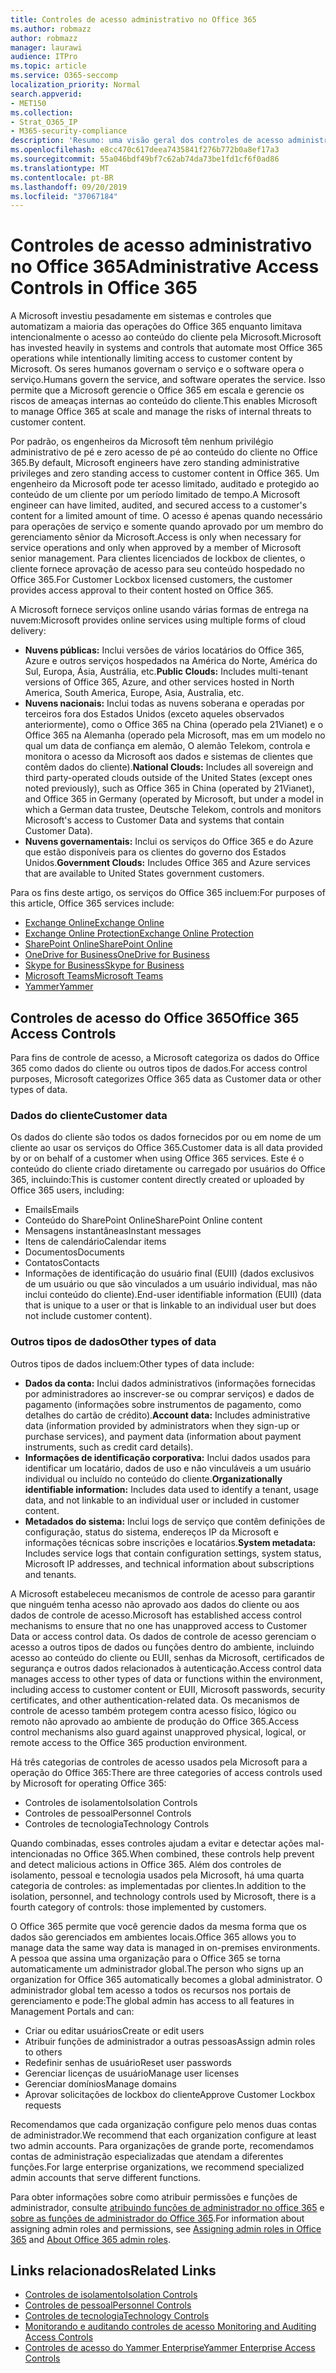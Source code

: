 ```yaml
---
title: Controles de acesso administrativo no Office 365
ms.author: robmazz
author: robmazz
manager: laurawi
audience: ITPro
ms.topic: article
ms.service: O365-seccomp
localization_priority: Normal
search.appverid:
- MET150
ms.collection:
- Strat_O365_IP
- M365-security-compliance
description: 'Resumo: uma visão geral dos controles de acesso administrativo e categorização de dados do Office 365.'
ms.openlocfilehash: e8cc470c617deea7435841f276b772b0a8ef17a3
ms.sourcegitcommit: 55a046bdf49bf7c62ab74da73be1fd1cf6f0ad86
ms.translationtype: MT
ms.contentlocale: pt-BR
ms.lasthandoff: 09/20/2019
ms.locfileid: "37067184"
---
```

# <a name="administrative-access-controls-in-office-365"></a><span data-ttu-id="fbeed-103">Controles de acesso administrativo no Office 365</span><span class="sxs-lookup"><span data-stu-id="fbeed-103">Administrative Access Controls in Office 365</span></span> 

<span data-ttu-id="fbeed-104">A Microsoft investiu pesadamente em sistemas e controles que automatizam a maioria das operações do Office 365 enquanto limitava intencionalmente o acesso ao conteúdo do cliente pela Microsoft.</span><span class="sxs-lookup"><span data-stu-id="fbeed-104">Microsoft has invested heavily in systems and controls that automate most Office 365 operations while intentionally limiting access to customer content by Microsoft.</span></span> <span data-ttu-id="fbeed-105">Os seres humanos governam o serviço e o software opera o serviço.</span><span class="sxs-lookup"><span data-stu-id="fbeed-105">Humans govern the service, and software operates the service.</span></span> <span data-ttu-id="fbeed-106">Isso permite que a Microsoft gerencie o Office 365 em escala e gerencie os riscos de ameaças internas ao conteúdo do cliente.</span><span class="sxs-lookup"><span data-stu-id="fbeed-106">This enables Microsoft to manage Office 365 at scale and manage the risks of internal threats to customer content.</span></span>

<span data-ttu-id="fbeed-107">Por padrão, os engenheiros da Microsoft têm nenhum privilégio administrativo de pé e zero acesso de pé ao conteúdo do cliente no Office 365.</span><span class="sxs-lookup"><span data-stu-id="fbeed-107">By default, Microsoft engineers have zero standing administrative privileges and zero standing access to customer content in Office 365.</span></span> <span data-ttu-id="fbeed-108">Um engenheiro da Microsoft pode ter acesso limitado, auditado e protegido ao conteúdo de um cliente por um período limitado de tempo.</span><span class="sxs-lookup"><span data-stu-id="fbeed-108">A Microsoft engineer can have limited, audited, and secured access to a customer's content for a limited amount of time.</span></span> <span data-ttu-id="fbeed-109">O acesso é apenas quando necessário para operações de serviço e somente quando aprovado por um membro do gerenciamento sênior da Microsoft.</span><span class="sxs-lookup"><span data-stu-id="fbeed-109">Access is only when necessary for service operations and only when approved by a member of Microsoft senior management.</span></span> <span data-ttu-id="fbeed-110">Para clientes licenciados de lockbox de clientes, o cliente fornece aprovação de acesso para seu conteúdo hospedado no Office 365.</span><span class="sxs-lookup"><span data-stu-id="fbeed-110">For Customer Lockbox licensed customers, the customer provides access approval to their content hosted on Office 365.</span></span>

<span data-ttu-id="fbeed-111">A Microsoft fornece serviços online usando várias formas de entrega na nuvem:</span><span class="sxs-lookup"><span data-stu-id="fbeed-111">Microsoft provides online services using multiple forms of cloud delivery:</span></span>

- <span data-ttu-id="fbeed-112">**Nuvens públicas:** Inclui versões de vários locatários do Office 365, Azure e outros serviços hospedados na América do Norte, América do Sul, Europa, Ásia, Austrália, etc.</span><span class="sxs-lookup"><span data-stu-id="fbeed-112">**Public Clouds:** Includes multi-tenant versions of Office 365, Azure, and other services hosted in North America, South America, Europe, Asia, Australia, etc.</span></span>
- <span data-ttu-id="fbeed-113">**Nuvens nacionais:** Inclui todas as nuvens soberana e operadas por terceiros fora dos Estados Unidos (exceto aqueles observados anteriormente), como o Office 365 na China (operado pela 21Vianet) e o Office 365 na Alemanha (operado pela Microsoft, mas em um modelo no qual um data de confiança em alemão, O alemão Telekom, controla e monitora o acesso da Microsoft aos dados e sistemas de clientes que contêm dados do cliente).</span><span class="sxs-lookup"><span data-stu-id="fbeed-113">**National Clouds:** Includes all sovereign and third party-operated clouds outside of the United States (except ones noted previously), such as Office 365 in China (operated by 21Vianet), and Office 365 in Germany (operated by Microsoft, but under a model in which a German data trustee, Deutsche Telekom, controls and monitors Microsoft's access to Customer Data and systems that contain Customer Data).</span></span>
- <span data-ttu-id="fbeed-114">**Nuvens governamentais:** Inclui os serviços do Office 365 e do Azure que estão disponíveis para os clientes do governo dos Estados Unidos.</span><span class="sxs-lookup"><span data-stu-id="fbeed-114">**Government Clouds:** Includes Office 365 and Azure services that are available to United States government customers.</span></span>

<span data-ttu-id="fbeed-115">Para os fins deste artigo, os serviços do Office 365 incluem:</span><span class="sxs-lookup"><span data-stu-id="fbeed-115">For purposes of this article, Office 365 services include:</span></span>

- [<span data-ttu-id="fbeed-116">Exchange Online</span><span class="sxs-lookup"><span data-stu-id="fbeed-116">Exchange Online</span></span>](https://docs.microsoft.com/Exchange/exchange-online)
- [<span data-ttu-id="fbeed-117">Exchange Online Protection</span><span class="sxs-lookup"><span data-stu-id="fbeed-117">Exchange Online Protection</span></span>](https://docs.microsoft.com/Office365/SecurityCompliance/eop/exchange-online-protection-overview)
- [<span data-ttu-id="fbeed-118">SharePoint Online</span><span class="sxs-lookup"><span data-stu-id="fbeed-118">SharePoint Online</span></span>](https://docs.microsoft.com/sharepoint/sharepoint-online)
- [<span data-ttu-id="fbeed-119">OneDrive for Business</span><span class="sxs-lookup"><span data-stu-id="fbeed-119">OneDrive for Business</span></span>](https://docs.microsoft.com/OneDrive/onedrive)
- [<span data-ttu-id="fbeed-120">Skype for Business</span><span class="sxs-lookup"><span data-stu-id="fbeed-120">Skype for Business</span></span>](https://docs.microsoft.com/SkypeForBusiness/skype-for-business-online)
- [<span data-ttu-id="fbeed-121">Microsoft Teams</span><span class="sxs-lookup"><span data-stu-id="fbeed-121">Microsoft Teams</span></span>](https://docs.microsoft.com/MicrosoftTeams/Teams-overview)
- [<span data-ttu-id="fbeed-122">Yammer</span><span class="sxs-lookup"><span data-stu-id="fbeed-122">Yammer</span></span>](https://docs.microsoft.com/yammer/yammer-landing-page)

## <a name="office-365-access-controls"></a><span data-ttu-id="fbeed-123">Controles de acesso do Office 365</span><span class="sxs-lookup"><span data-stu-id="fbeed-123">Office 365 Access Controls</span></span>

<span data-ttu-id="fbeed-124">Para fins de controle de acesso, a Microsoft categoriza os dados do Office 365 como dados do cliente ou outros tipos de dados.</span><span class="sxs-lookup"><span data-stu-id="fbeed-124">For access control purposes, Microsoft categorizes Office 365 data as Customer data or other types of data.</span></span>

### <a name="customer-data"></a><span data-ttu-id="fbeed-125">Dados do cliente</span><span class="sxs-lookup"><span data-stu-id="fbeed-125">Customer data</span></span>

<span data-ttu-id="fbeed-126">Os dados do cliente são todos os dados fornecidos por ou em nome de um cliente ao usar os serviços do Office 365.</span><span class="sxs-lookup"><span data-stu-id="fbeed-126">Customer data is all data provided by or on behalf of a customer when using Office 365 services.</span></span> <span data-ttu-id="fbeed-127">Este é o conteúdo do cliente criado diretamente ou carregado por usuários do Office 365, incluindo:</span><span class="sxs-lookup"><span data-stu-id="fbeed-127">This is customer content directly created or uploaded by Office 365 users, including:</span></span>

- <span data-ttu-id="fbeed-128">Emails</span><span class="sxs-lookup"><span data-stu-id="fbeed-128">Emails</span></span>
- <span data-ttu-id="fbeed-129">Conteúdo do SharePoint Online</span><span class="sxs-lookup"><span data-stu-id="fbeed-129">SharePoint Online content</span></span>
- <span data-ttu-id="fbeed-130">Mensagens instantâneas</span><span class="sxs-lookup"><span data-stu-id="fbeed-130">Instant messages</span></span>
- <span data-ttu-id="fbeed-131">Itens de calendário</span><span class="sxs-lookup"><span data-stu-id="fbeed-131">Calendar items</span></span>
- <span data-ttu-id="fbeed-132">Documentos</span><span class="sxs-lookup"><span data-stu-id="fbeed-132">Documents</span></span>
- <span data-ttu-id="fbeed-133">Contatos</span><span class="sxs-lookup"><span data-stu-id="fbeed-133">Contacts</span></span>
- <span data-ttu-id="fbeed-134">Informações de identificação do usuário final (EUII) (dados exclusivos de um usuário ou que são vinculados a um usuário individual, mas não inclui conteúdo do cliente).</span><span class="sxs-lookup"><span data-stu-id="fbeed-134">End-user identifiable information (EUII) (data that is unique to a user or that is linkable to an individual user but does not include customer content).</span></span>

### <a name="other-types-of-data"></a><span data-ttu-id="fbeed-135">Outros tipos de dados</span><span class="sxs-lookup"><span data-stu-id="fbeed-135">Other types of data</span></span>

<span data-ttu-id="fbeed-136">Outros tipos de dados incluem:</span><span class="sxs-lookup"><span data-stu-id="fbeed-136">Other types of data include:</span></span>

- <span data-ttu-id="fbeed-137">**Dados da conta:** Inclui dados administrativos (informações fornecidas por administradores ao inscrever-se ou comprar serviços) e dados de pagamento (informações sobre instrumentos de pagamento, como detalhes do cartão de crédito).</span><span class="sxs-lookup"><span data-stu-id="fbeed-137">**Account data:** Includes administrative data (information provided by administrators when they sign-up or purchase services), and payment data (information about payment instruments, such as credit card details).</span></span>
- <span data-ttu-id="fbeed-138">**Informações de identificação corporativa:** Inclui dados usados para identificar um locatário, dados de uso e não vinculáveis a um usuário individual ou incluído no conteúdo do cliente.</span><span class="sxs-lookup"><span data-stu-id="fbeed-138">**Organizationally identifiable information:** Includes data used to identify a tenant, usage data, and not linkable to an individual user or included in customer content.</span></span>
- <span data-ttu-id="fbeed-139">**Metadados do sistema:** Inclui logs de serviço que contêm definições de configuração, status do sistema, endereços IP da Microsoft e informações técnicas sobre inscrições e locatários.</span><span class="sxs-lookup"><span data-stu-id="fbeed-139">**System metadata:** Includes service logs that contain configuration settings, system status, Microsoft IP addresses, and technical information about subscriptions and tenants.</span></span>

<span data-ttu-id="fbeed-140">A Microsoft estabeleceu mecanismos de controle de acesso para garantir que ninguém tenha acesso não aprovado aos dados do cliente ou aos dados de controle de acesso.</span><span class="sxs-lookup"><span data-stu-id="fbeed-140">Microsoft has established access control mechanisms to ensure that no one has unapproved access to Customer Data or access control data.</span></span> <span data-ttu-id="fbeed-141">Os dados de controle de acesso gerenciam o acesso a outros tipos de dados ou funções dentro do ambiente, incluindo acesso ao conteúdo do cliente ou EUII, senhas da Microsoft, certificados de segurança e outros dados relacionados à autenticação.</span><span class="sxs-lookup"><span data-stu-id="fbeed-141">Access control data manages access to other types of data or functions within the environment, including access to customer content or EUII, Microsoft passwords, security certificates, and other authentication-related data.</span></span> <span data-ttu-id="fbeed-142">Os mecanismos de controle de acesso também protegem contra acesso físico, lógico ou remoto não aprovado ao ambiente de produção do Office 365.</span><span class="sxs-lookup"><span data-stu-id="fbeed-142">Access control mechanisms also guard against unapproved physical, logical, or remote access to the Office 365 production environment.</span></span>

<span data-ttu-id="fbeed-143">Há três categorias de controles de acesso usados pela Microsoft para a operação do Office 365:</span><span class="sxs-lookup"><span data-stu-id="fbeed-143">There are three categories of access controls used by Microsoft for operating Office 365:</span></span>

- <span data-ttu-id="fbeed-144">Controles de isolamento</span><span class="sxs-lookup"><span data-stu-id="fbeed-144">Isolation Controls</span></span>
- <span data-ttu-id="fbeed-145">Controles de pessoal</span><span class="sxs-lookup"><span data-stu-id="fbeed-145">Personnel Controls</span></span>
- <span data-ttu-id="fbeed-146">Controles de tecnologia</span><span class="sxs-lookup"><span data-stu-id="fbeed-146">Technology Controls</span></span>

<span data-ttu-id="fbeed-147">Quando combinadas, esses controles ajudam a evitar e detectar ações mal-intencionadas no Office 365.</span><span class="sxs-lookup"><span data-stu-id="fbeed-147">When combined, these controls help prevent and detect malicious actions in Office 365.</span></span> <span data-ttu-id="fbeed-148">Além dos controles de isolamento, pessoal e tecnologia usados pela Microsoft, há uma quarta categoria de controles: as implementadas por clientes.</span><span class="sxs-lookup"><span data-stu-id="fbeed-148">In addition to the isolation, personnel, and technology controls used by Microsoft, there is a fourth category of controls: those implemented by customers.</span></span>

<span data-ttu-id="fbeed-149">O Office 365 permite que você gerencie dados da mesma forma que os dados são gerenciados em ambientes locais.</span><span class="sxs-lookup"><span data-stu-id="fbeed-149">Office 365 allows you to manage data the same way data is managed in on-premises environments.</span></span> <span data-ttu-id="fbeed-150">A pessoa que assina uma organização para o Office 365 se torna automaticamente um administrador global.</span><span class="sxs-lookup"><span data-stu-id="fbeed-150">The person who signs up an organization for Office 365 automatically becomes a global administrator.</span></span> <span data-ttu-id="fbeed-151">O administrador global tem acesso a todos os recursos nos portais de gerenciamento e pode:</span><span class="sxs-lookup"><span data-stu-id="fbeed-151">The global admin has access to all features in Management Portals and can:</span></span>

- <span data-ttu-id="fbeed-152">Criar ou editar usuários</span><span class="sxs-lookup"><span data-stu-id="fbeed-152">Create or edit users</span></span>
- <span data-ttu-id="fbeed-153">Atribuir funções de administrador a outras pessoas</span><span class="sxs-lookup"><span data-stu-id="fbeed-153">Assign admin roles to others</span></span>
- <span data-ttu-id="fbeed-154">Redefinir senhas de usuário</span><span class="sxs-lookup"><span data-stu-id="fbeed-154">Reset user passwords</span></span>
- <span data-ttu-id="fbeed-155">Gerenciar licenças de usuário</span><span class="sxs-lookup"><span data-stu-id="fbeed-155">Manage user licenses</span></span>
- <span data-ttu-id="fbeed-156">Gerenciar domínios</span><span class="sxs-lookup"><span data-stu-id="fbeed-156">Manage domains</span></span>
- <span data-ttu-id="fbeed-157">Aprovar solicitações de lockbox do cliente</span><span class="sxs-lookup"><span data-stu-id="fbeed-157">Approve Customer Lockbox requests</span></span>

<span data-ttu-id="fbeed-158">Recomendamos que cada organização configure pelo menos duas contas de administrador.</span><span class="sxs-lookup"><span data-stu-id="fbeed-158">We recommend that each organization configure at least two admin accounts.</span></span> <span data-ttu-id="fbeed-159">Para organizações de grande porte, recomendamos contas de administração especializadas que atendam a diferentes funções.</span><span class="sxs-lookup"><span data-stu-id="fbeed-159">For large enterprise organizations, we recommend specialized admin accounts that serve different functions.</span></span>

<span data-ttu-id="fbeed-160">Para obter informações sobre como atribuir permissões e funções de administrador, consulte [atribuindo funções de administrador no office 365](https://support.office.com/article/Assigning-admin-roles-in-Office-365-eac4d046-1afd-4f1a-85fc-8219c79e1504) e [sobre as funções de administrador do Office 365](https://support.office.com/article/Permissions-in-Office-365-DA585EEA-F576-4F55-A1E0-87090B6AAA9D).</span><span class="sxs-lookup"><span data-stu-id="fbeed-160">For information about assigning admin roles and permissions, see [Assigning admin roles in Office 365](https://support.office.com/article/Assigning-admin-roles-in-Office-365-eac4d046-1afd-4f1a-85fc-8219c79e1504) and [About Office 365 admin roles](https://support.office.com/article/Permissions-in-Office-365-DA585EEA-F576-4F55-A1E0-87090B6AAA9D).</span></span>

## <a name="related-links"></a><span data-ttu-id="fbeed-161">Links relacionados</span><span class="sxs-lookup"><span data-stu-id="fbeed-161">Related Links</span></span>

- [<span data-ttu-id="fbeed-162">Controles de isolamento</span><span class="sxs-lookup"><span data-stu-id="fbeed-162">Isolation Controls</span></span>](office-365-isolation-controls.md)
- [<span data-ttu-id="fbeed-163">Controles de pessoal</span><span class="sxs-lookup"><span data-stu-id="fbeed-163">Personnel Controls</span></span>](office-365-personnel-controls.md)
- [<span data-ttu-id="fbeed-164">Controles de tecnologia</span><span class="sxs-lookup"><span data-stu-id="fbeed-164">Technology Controls</span></span>](office-365-technology-controls.md)
- [<span data-ttu-id="fbeed-165">Monitorando e auditando controles de acesso </span><span class="sxs-lookup"><span data-stu-id="fbeed-165">Monitoring and Auditing Access Controls</span></span>](office-365-monitoring-and-auditing-access-controls.md)
- [<span data-ttu-id="fbeed-166">Controles de acesso do Yammer Enterprise</span><span class="sxs-lookup"><span data-stu-id="fbeed-166">Yammer Enterprise Access Controls</span></span>](office-365-yammer-enterprise-access-controls.md)